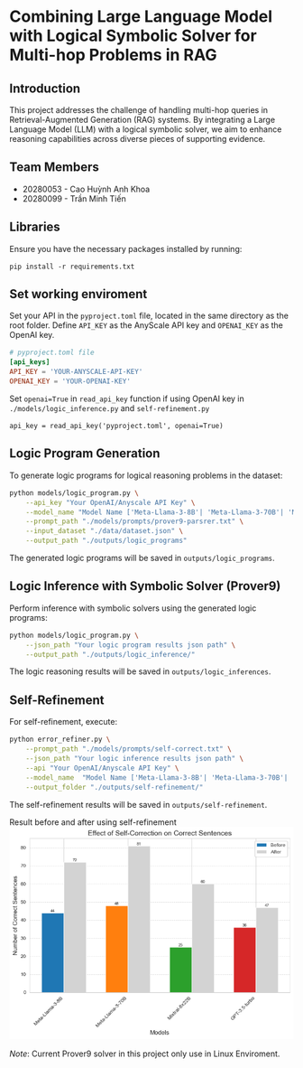 # Combining Large Language Model with Logical Symbolic Solver for Multi-hop Problems in RAG

## Introduction
This project addresses the challenge of handling multi-hop queries in Retrieval-Augmented Generation (RAG) systems. By integrating a Large Language Model (LLM) with a logical symbolic solver, we aim to enhance reasoning capabilities across diverse pieces of supporting evidence.

## Team Members
- 20280053 - Cao Huỳnh Anh Khoa
- 20280099 - Trần Minh Tiến

## Libraries
Ensure you have the necessary packages installed by running:
```
pip install -r requirements.txt
```

## Set working enviroment

Set your API in the `pyproject.toml` file, located in the same directory as the root folder. Define `API_KEY` as the AnyScale API key and `OPENAI_KEY` as the OpenAI key.

```toml
# pyproject.toml file
[api_keys]
API_KEY = 'YOUR-ANYSCALE-API-KEY'
OPENAI_KEY = 'YOUR-OPENAI-KEY'

```

Set `openai=True` in `read_api_key` function if using OpenAI key in `./models/logic_inference.py` and `self-refinement.py`

```
api_key = read_api_key('pyproject.toml', openai=True)
```

## Logic Program Generation
To generate logic programs for logical reasoning problems in the dataset:
```bash
python models/logic_program.py \
    --api_key "Your OpenAI/Anyscale API Key" \
    --model_name "Model Name ['Meta-Llama-3-8B'| 'Meta-Llama-3-70B'| 'Mixtral-8x22B'| 'GPT-3.5-turbo']" \
    --prompt_path "./models/prompts/prover9-parsrer.txt" \
    --input_dataset "./data/dataset.json" \
    --output_path "./outputs/logic_programs"
```
The generated logic programs will be saved in `outputs/logic_programs`.

## Logic Inference with Symbolic Solver (Prover9)
Perform inference with symbolic solvers using the generated logic programs:
```bash
python models/logic_program.py \
    --json_path "Your logic program results json path" \
    --output_path "./outputs/logic_inference/"
```
The logic reasoning results will be saved in `outputs/logic_inferences`.

## Self-Refinement
For self-refinement, execute:
```bash
python error_refiner.py \
    --prompt_path "./models/prompts/self-correct.txt" \
    --json_path "Your logic inference results json path" \
    --api "Your OpenAI/Anyscale API Key" \
    --model_name  "Model Name ['Meta-Llama-3-8B'| 'Meta-Llama-3-70B'| 'Mixtral-8x22B'| 'GPT-3.5-turbo']" \
    --output_folder "./outputs/self-refinement/"
```
The self-refinement results will be saved in `outputs/self-refinement`.

Result before and after using self-refinement
![Selfrefiners](./outputs/imgs/self-refinement.png)


*Note*: Current Prover9 solver in this project only use in Linux Enviroment.
